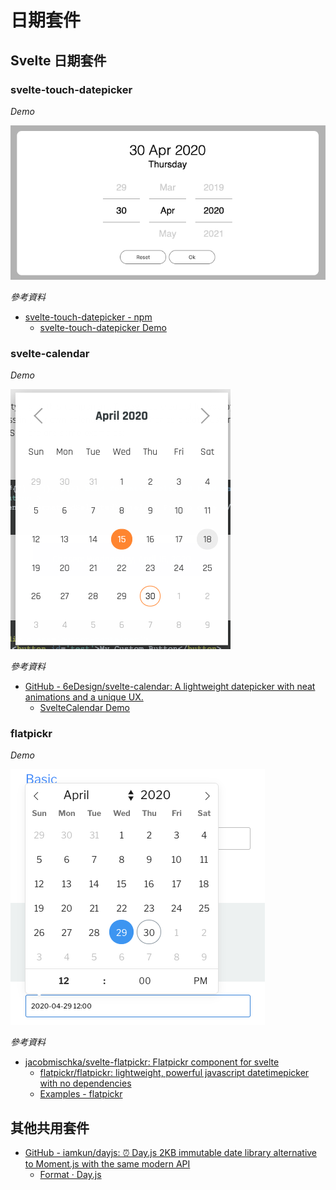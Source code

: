 # 日期套件

## Svelte 日期套件

### svelte-touch-datepicker

*Demo*

![Demo](./images/date/svelte-date-package-svelte-touch-datepicker-1.png)

*參考資料*

* [svelte-touch-datepicker - npm](https://www.npmjs.com/package/svelte-touch-datepicker)
    * [svelte-touch-datepicker Demo](http://sharifahmed.me/svelte-touch-datepicker/)

### svelte-calendar

*Demo*

![Demo](./images/date/svelte-date-package-svelte-calendar-1.png)

*參考資料*

* [GitHub - 6eDesign/svelte-calendar: A lightweight datepicker with neat animations and a unique UX.](https://github.com/6eDesign/svelte-calendar)
    * [SvelteCalendar Demo](https://6edesign.github.io/svelte-calendar/)

### flatpickr

*Demo*

![Demo](./images/date/svelte-date-package-flatpickr-1.png)

*參考資料*

* [jacobmischka/svelte-flatpickr: Flatpickr component for svelte](https://github.com/jacobmischka/svelte-flatpickr)
    * [flatpickr/flatpickr: lightweight, powerful javascript datetimepicker with no dependencies](https://github.com/flatpickr/flatpickr)
    * [Examples - flatpickr](https://flatpickr.js.org/examples/)

## 其他共用套件

* [GitHub - iamkun/dayjs: ⏰ Day.js 2KB immutable date library alternative to Moment.js with the same modern API](https://github.com/iamkun/dayjs)
    * [Format · Day.js](https://day.js.org/docs/en/display/format)